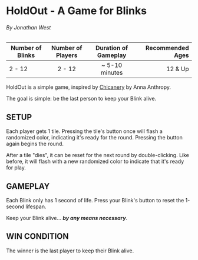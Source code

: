 # HoldOut - A Game for Blinks
###### By Jonathan West

| Number of Blinks | Number of Players | Duration of Gameplay | Recommended Ages |
|------------------|:-----------------:|:--------------------:|-----------------:|
| 2 - 12            | 2 - 12             |  ~ 5-10 minutes    | 12 & Up          |

HoldOut is a simple game, inspired by [Chicanery](http://chicanery.auntiepixelante.com/) by Anna Anthropy.  

The goal is simple: be the last person to keep your Blink alive.

## SETUP

Each player gets 1 tile.  Pressing the tile's button once will flash a randomized color, indicating it's ready for the round.  Pressing the button again begins the round.

After a tile "dies", it can be reset for the next round by double-clicking.  Like before, it will flash with a new randomized color to indicate that it's ready for play.

## GAMEPLAY

Each Blink only has 1 second of life.  Press your Blink's button to reset the 1-second lifespan.  

Keep your Blink alive... ***__by any means necessary__***.

## WIN CONDITION

The winner is the last player to keep their Blink alive.
